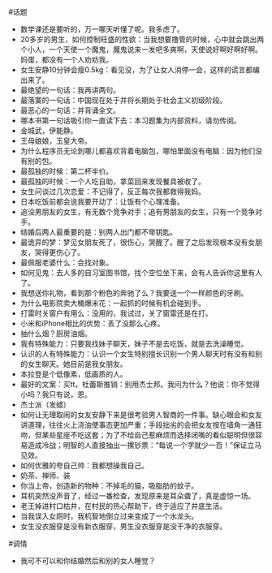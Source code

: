 #话题
- 数学课还是要听的，万一哪天听懂了呢。我多虑了。
- 20多岁的男生，如何控制旺盛的性欲：当我想要撸管的时候，心中就会跳出两个小人，一个天使一个魔鬼，魔鬼说来一发吧多爽啊，天使说好啊好啊好啊。妈蛋，都没有一个人劝劝我。
- 女生安静10分钟会瘦0.5kg：看见没，为了让女人消停一会，这样的谎言都编出来了。
- 最绝望的一句话：我再讲两句。
- 最落寞的一句话：中国现在处于并将长期处于社会主义初级阶段。
- 最恶心的一句话：并背诵全文。
- 哪本书第一句话吸引你一直读下去：本习题集为内部资料，请勿传阅。
- 金城武，伊能静。
- 王母娘娘，玉皇大帝。
- 为什么程序员无论到哪儿都喜欢背着电脑包，哪怕里面没有电脑：因为他们没有别的包。
- 最孤独的时候：第二杯半价。
- 最孤独的时候：一个人吃自助，拿菜回来发现餐具被收了。
- 女生问谈过几次恋爱：不记得了，反正每次我都救得我妈。
- 日本吃饭前都会说我要开动了：让饭有个心理准备。
- 追没男朋友的女生，有无数个竞争对手；追有男朋友的女生，只有一个竞争对手。
- 结婚后两人最重要的是：别两人出门都不带钥匙。
- 最诡异的梦：梦见女朋友死了，很伤心，哭醒了。醒了之后发现根本没有女朋友，哭得更伤心了。
- 最佩服老婆什么：会找对象。
- 如何见鬼：去人多的自习室图书馆，找个空位坐下来，会有人告诉你这里有人了。
- 我想送你礼物，看到那个粉色的奔驰了么？我要送一个一样颜色的牙刷。
- 为什么电影院卖大桶爆米花：一起抓的时候有机会碰到手。
- 打雷时关窗户有用么：没用的，我试过，关了窗雷还是在打。
- 小米和iPhone相比的优势：丢了没那么心疼。
- 抽什么烟？厨房油烟。
- 我有特殊能力：只要我找妹子聊天，妹子不是去吃饭，就是去洗澡睡觉。
- 认识的人有特殊能力：认识一个女生特别擅长识别一个男人聊天时有没有和别的女生聊天。她目前是我女朋友。
- 本拉登是个低像素，低画质的人。
- 最好的文案：买tt，杜蕾斯推销：别用杰士邦。我问为什么？他说：你不觉得小吗？我只有说，恩。
- 杰士派（发蜡）
- 如何让无理取闹的女友安静下来是很考验男人智商的一件事。缺心眼会和女友讲道理，往往火上浇油使事态更加严重；手段拙劣的会把女友按在墙角一通狂吻，但某些星座不吃这套；为了不给自己惹麻烦而选择闭嘴的看似聪明但很容易造成冷战；明智的人直接抽出一摞钞票：“每说一个字就少一百！”保证立马见效。
- 如何优雅的夸自己帅：我都想操我自己。
- 奶茶、禅师、装
- 你当上帝，创造新的物种：不掉毛的猫，吸脂肪的蚊子。
- 耳机突然没声音了，经过一番检查，发现原来是耳朵聋了，真是虚惊一场。
- 老王掉进村口枯井，在村民的热心帮助下，终于适应了井底生活。
- 当我误入女厕时，我机智地倒立过来变成了一个水龙头。
- 女生没衣服穿是没有新衣服穿，男生没衣服穿是没干净的衣服穿。

#调情
- 我可不可以和你结婚然后和别的女人睡觉？


